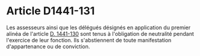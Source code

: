 # Article D1441-131

  
Les assesseurs ainsi que les délégués désignés en application du premier alinéa de l'article [D. 1441-130][1] sont tenus à l'obligation de neutralité pendant l'exercice de leur fonction. Ils s'abstiennent de toute manifestation d'appartenance ou de conviction.

 [1]: /affichCodeArticle.do?cidTexte=LEGITEXT000006072050&idArticle=LEGIARTI000018484620&dateTexte=&categorieLien=cid
